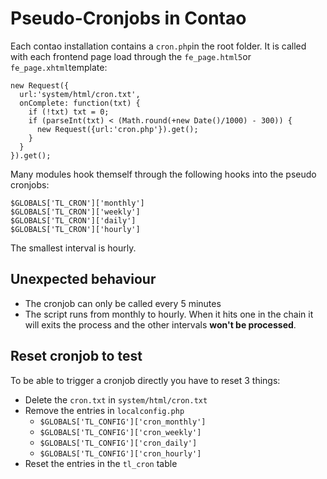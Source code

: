 # Pseudo-Cronjobs in Contao

Each contao installation contains a `cron.php`in the root folder. It is called with each frontend page load through the `fe_page.html5`or `fe_page.xhtml`template:

```
new Request({
  url:'system/html/cron.txt',
  onComplete: function(txt) {
    if (!txt) txt = 0;
    if (parseInt(txt) < (Math.round(+new Date()/1000) - 300)) {
      new Request({url:'cron.php'}).get();
    }
  }
}).get();
```

Many modules hook themself through the following hooks into the pseudo cronjobs:

```
$GLOBALS['TL_CRON']['monthly']
$GLOBALS['TL_CRON']['weekly']
$GLOBALS['TL_CRON']['daily']
$GLOBALS['TL_CRON']['hourly']
```

The smallest interval is hourly.

## Unexpected behaviour

- The cronjob can only be called every 5 minutes
- The script runs from monthly to hourly. When it hits one in the chain it will exits the process and the other intervals **won't be processed**.

## Reset cronjob to test

To be able to trigger a cronjob directly you have to reset 3 things:

- Delete the `cron.txt` in `system/html/cron.txt`
- Remove the entries in `localconfig.php`
	- `$GLOBALS['TL_CONFIG']['cron_monthly']`
	- `$GLOBALS['TL_CONFIG']['cron_weekly']`
	- `$GLOBALS['TL_CONFIG']['cron_daily']`
	- `$GLOBALS['TL_CONFIG']['cron_hourly']`
- Reset the entries in the `tl_cron` table